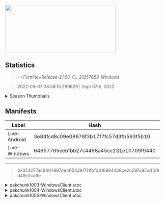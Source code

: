 <div style="pointer-events: none">
  <img style="pointer-events: none" src="https://raw.githubusercontent.com/Tectors/Archive/master/.github/source/dependents/gen.21.50.svg" width="360" height="155">
<div>

## Statistics
> *++Fortnite+Release-21.50-CL-21657658-Windows*

> 2022-09-07 08:58:15.289829 | Sept 07th, 2022

<details>
  <summary>Season Thumbnails</summary>

  > Seasonal thumbnails are a season's normal ltms and their photos.

  | Name | ID |
  | - | - |
  | [Zero Build - Duos](https://raw.githubusercontent.com/Tectors/Archive/master/.github/source/dependents/monthly-rotaton/playlist_nobuildbr_duo_21_50.png) | Playlist_NoBuildBR_Duo |
  | [Solo](https://raw.githubusercontent.com/Tectors/Archive/master/.github/source/dependents/monthly-rotaton/playlist_defaultsolo_21_50.png) | Playlist_DefaultSolo |
  | [Zero Build - Trios](https://raw.githubusercontent.com/Tectors/Archive/master/.github/source/dependents/monthly-rotaton/playlist_nobuildbr_trio_21_50.png) | Playlist_NoBuildBR_Trio |
  | [Zero Build - Solo](https://raw.githubusercontent.com/Tectors/Archive/master/.github/source/dependents/monthly-rotaton/playlist_nobuildbr_solo_21_50.png) | Playlist_NoBuildBR_Solo |
</details>

## Manifests
| Label | Hash | Route |
| - | - | - |
| Live-Android | 3e84fcd8c09e08978f3b17f7fc57d3fb593f5b10 | [1Zv6dsHXTg_tuptaW0uRSME4uZD69w](https://github.com/Tectors/Archive/blob/master/manifests/1Zv6dsHXTg_tuptaW0uRSME4uZD69w.manifest) |
| Live-Windows | 64657765eebfbb27c4468a45ce131e10709f9440 | [WC8F4eb-B7ndkPA6sEi8eDz5zJ4kRQ](https://github.com/Tectors/Archive/blob/master/manifests/WC8F4eb-B7ndkPA6sEi8eDz5zJ4kRQ.manifest) |

---

> 0x054277ac9404997de4654391711fbf3d16994438ce2c297c95cd109d48e2cd6e

<details>
  <summary>pakchunk1003-WindowsClient.utoc</summary>

  > FortniteGame/Content/Paks/pakchunk1003-WindowsClient.utoc

  > 0x004E668A8988F776F1E0FCE8AED8A88E9A936FDDBC93B71FD4FA82E983E3BF3E

  <img src="https://raw.githubusercontent.com/Tectors/Archive/master/.github/source/dependents/referred/EID_Prance_Follower.svg" width="100"> <img src="https://raw.githubusercontent.com/Tectors/Archive/master/.github/source/dependents/referred/EID_Prance.svg" width="100"> 
</details>

<details>
  <summary>pakchunk1004-WindowsClient.utoc</summary>

  > FortniteGame/Content/Paks/pakchunk1004-WindowsClient.utoc

  > 0x99C7C4EC218940B444E5D5994C234F0823E048157B08C2E5EA5BE917E9F3AB3C

  <img src="https://raw.githubusercontent.com/Tectors/Archive/master/.github/source/dependents/referred/Pickaxe_ID_851_AstralFemale.svg" width="100"> <img src="https://raw.githubusercontent.com/Tectors/Archive/master/.github/source/dependents/referred/LSID_479_Astral.svg" width="100"> <img src="https://raw.githubusercontent.com/Tectors/Archive/master/.github/source/dependents/referred/EID_Astral.svg" width="100"> <img src="https://raw.githubusercontent.com/Tectors/Archive/master/.github/source/dependents/referred/CID_A_474_Athena_Commando_F_Astral.svg" width="100"> <img src="https://raw.githubusercontent.com/Tectors/Archive/master/.github/source/dependents/referred/BID_A_067_AstralFemale.svg" width="100"> 
</details>

<details>
  <summary>pakchunk1005-WindowsClient.utoc</summary>

  > FortniteGame/Content/Paks/pakchunk1005-WindowsClient.utoc

  > 0xCC09B80ACC57A44EAF321B2A2B08F609C7BE6AC366480BF420EA3FA565724A61

  <img src="https://raw.githubusercontent.com/Tectors/Archive/master/.github/source/dependents/referred/Wrap_513_WildCard.svg" width="100"> <img src="https://raw.githubusercontent.com/Tectors/Archive/master/.github/source/dependents/referred/Pickaxe_ID_854_WildCard.svg" width="100"> <img src="https://raw.githubusercontent.com/Tectors/Archive/master/.github/source/dependents/referred/MusicPack_144_SeptemberCrew.svg" width="100"> <img src="https://raw.githubusercontent.com/Tectors/Archive/master/.github/source/dependents/referred/CID_A_478_Athena_Commando_F_WildCard.svg" width="100"> <img src="https://raw.githubusercontent.com/Tectors/Archive/master/.github/source/dependents/referred/BID_A_070_WildCardFemale.svg" width="100"> 
</details>

